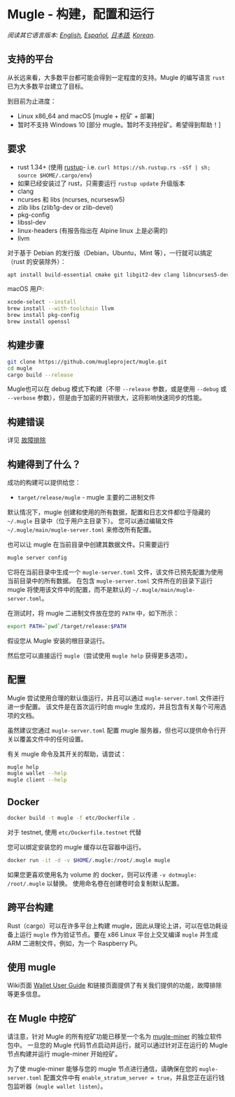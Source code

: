 # Mugle - 构建，配置和运行

*阅读其它语言版本: [English](../build.md), [Español](build_ES.md), [日本語](build_JP.md), [Korean](build_KR.md).*

## 支持的平台

从长远来看，大多数平台都可能会得到一定程度的支持。Mugle 的编写语言 `rust` 已为大多数平台建立了目标。

到目前为止进度：

* Linux x86\_64 and macOS [mugle + 挖矿 + 部署]
* 暂时不支持 Windows 10 [部分 mugle。暂时不支持挖矿。希望得到帮助！]

## 要求

* rust 1.34+ (使用 [rustup]((https://www.rustup.rs/))- i.e. `curl https://sh.rustup.rs -sSf | sh; source $HOME/.cargo/env`)
* 如果已经安装过了 rust，只需要运行 `rustup update` 升级版本
* clang
* ncurses 和 libs (ncurses, ncursesw5)
* zlib libs (zlib1g-dev or zlib-devel)
* pkg-config
* libssl-dev
* linux-headers (有报告指出在 Alpine linux 上是必需的)
* llvm

对于基于 Debian 的发行版（Debian，Ubuntu，Mint 等），一行就可以搞定（rust 的安装除外）：

```sh
apt install build-essential cmake git libgit2-dev clang libncurses5-dev libncursesw5-dev zlib1g-dev pkg-config libssl-dev llvm
```

macOS 用户:

```sh
xcode-select --install
brew install --with-toolchain llvm
brew install pkg-config
brew install openssl
```

## 构建步骤

```sh
git clone https://github.com/mugleproject/mugle.git
cd mugle
cargo build --release
```

Mugle也可以在 debug 模式下构建（不带 `--release` 参数，或是使用 `--debug` 或 `--verbose` 参数），但是由于加密的开销很大，这将影响快速同步的性能。

## 构建错误

详见 [故障排除](https://github.com/mimblewimble/docs/wiki/Troubleshooting)

## 构建得到了什么？

成功的构建可以提供给您：

* `target/release/mugle` - mugle 主要的二进制文件

默认情况下，mugle 创建和使用的所有数据，配置和日志文件都位于隐藏的 `~/.mugle` 目录中（位于用户主目录下）。
您可以通过编辑文件 `~/.mugle/main/mugle-server.toml` 来修改所有配置。

也可以让 mugle 在当前目录中创建其数据文件。只需要运行

```sh
mugle server config
```

它将在当前目录中生成一个 `mugle-server.toml` 文件，该文件已预先配置为使用当前目录中的所有数据。
在包含 `mugle-server.toml` 文件所在的目录下运行 mugle 将使用该文件中的配置，而不是默认的 `~/.mugle/main/mugle-server.toml`。

在测试时，将 mugle 二进制文件放在您的 `PATH` 中，如下所示：

```sh
export PATH=`pwd`/target/release:$PATH
```

假设您从 Mugle 安装的根目录运行。

然后您可以直接运行 `mugle`（尝试使用 `mugle help` 获得更多选项）。

## 配置

Mugle 尝试使用合理的默认值运行，并且可以通过 `mugle-server.toml` 文件进行进一步配置。
该文件是在首次运行时由 mugle 生成的，并且包含有关每个可用选项的文档。

虽然建议您通过 `mugle-server.toml` 配置 mugle 服务器，但也可以提供命令行开关以覆盖文件中的任何设置。

有关 mugle 命令及其开关的帮助，请尝试：

```sh
mugle help
mugle wallet --help
mugle client --help
```

## Docker

```sh
docker build -t mugle -f etc/Dockerfile .
```
对于 testnet, 使用 `etc/Dockerfile.testnet` 代替

您可以绑定安装您的 mugle 缓存以在容器中运行。

```sh
docker run -it -d -v $HOME/.mugle:/root/.mugle mugle
```
如果您更喜欢使用名为 volume 的 docker，则可以传递 `-v dotmugle: /root/.mugle` 以替换。
使用命名卷在创建卷时会复制默认配置。

## 跨平台构建

Rust（cargo）可以在许多平台上构建 mugle，因此从理论上讲，可以在低功耗设备上运行 `mugle` 作为验证节点。要在 x86 Linux 平台上交叉编译 `mugle` 并生成 ARM 二进制文件，例如，为一个 Raspberry Pi。

## 使用 mugle

Wiki页面 [Wallet User Guide](https://github.com/mimblewimble/docs/wiki/Wallet-User-Guide) 和链接页面提供了有关我们提供的功能，故障排除等更多信息。

## 在 Mugle 中挖矿

请注意，针对 Mugle 的所有挖矿功能已移至一个名为 [mugle-miner](https://github.com/mugleproject/mugle-miner) 的独立软件包中。
一旦您的 Mugle 代码节点启动并运行，就可以通过针对正在运行的 Mugle 节点构建并运行 mugle-miner 开始挖矿。

为了使 mugle-miner 能够与您的 mugle 节点进行通信，请确保在您的 `mugle-server.toml` 配置文件中有 `enable_stratum_server = true`，并且您正在运行钱包监听器（`mugle wallet listen`）。
